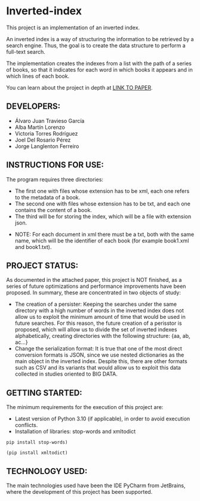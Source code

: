 # Inverted-index

This project is an implementation of an inverted index.

An inverted index is a way of structuring the information to be retrieved by a search engine. Thus, the goal is to create the data structure to perform a full-text search.

The implementation creates the indexes from a list with the path of a series of books, so that it indicates for each word in which books it appears and in which lines of each book.

You can learn about the project in depth at [LINK TO PAPER](https://github.com/Alvaroooooooo/Inverted-index/blob/main/Paper.pdf).

## DEVELOPERS:

- Álvaro Juan Travieso García
- Alba Martín Lorenzo
- Victoria Torres Rodríguez
- Joel Del Rosario Pérez
- Jorge Langlenton Ferreiro

## INSTRUCTIONS FOR USE:

The program requires three directories: 
- The first one with files whose extension has to be xml, each one refers to the metadata of a book.
- The second one with files whose extension has to be txt, and each one contains the content of a book.
- The third will be for storing the index, which will be a file with extension json.

* NOTE: For each document in xml there must be a txt, both with the same name, which will be the identifier of each book (for example book1.xml and book1.txt).

## PROJECT STATUS:
As documented in the attached paper, this project is NOT finished, as a series of future optimizations and performance improvements have been proposed. In summary, these are concentrated in two objects of study:
- The creation of a persister: Keeping the searches under the same directory with a high number of words in the inverted index does not allow us to exploit the minimum amount of time that would be used in future searches. For this reason, the future creation of a perisstor is proposed, which will allow us to divide the set of inverted indexes alphabetically, creating directories with the following structure: {aa, ab, ac...}
- Change the serialization format: It is true that one of the most direct conversion formats is JSON, since we use nested dictionaries as the main object in the inverted index. Despite this, there are other formats such as CSV and its variants that would allow us to exploit this data collected in studies oriented to BIG DATA.

## GETTING STARTED:
The minimum requirements for the execution of this project are:
- Latest version of Python 3.10 (if applicable), in order to avoid execution conflicts.
- Installation of libraries: stop-words and xmltodict
```
pip install stop-words)
```
```
(pip install xmltodict)
```

## TECHNOLOGY USED:
The main technologies used have been the IDE PyCharm from JetBrains, where the development of this project has been supported.

